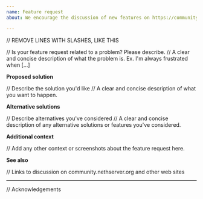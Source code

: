 ```yaml
---
name: Feature request
about: We encourage the discussion of new features on https://community.nethserver.org. After coming to a consensus, please fill in this form

---
```


// REMOVE LINES WITH SLASHES, LIKE THIS

// Is your feature request related to a problem? Please describe.
// A clear and concise description of what the problem is. Ex. I'm always frustrated when [...]

**Proposed solution**

// Describe the solution you'd like
// A clear and concise description of what you want to happen.

**Alternative solutions**

// Describe alternatives you've considered
// A clear and concise description of any alternative solutions or features you've considered.

**Additional context**

// Add any other context or screenshots about the feature request here.

**See also**

// Links to discussion on community.nethserver.org and other web sites

----

// Acknowledgements
